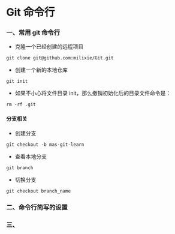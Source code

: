 # Git 命令行

### 一、常用 git 命令行

- 克隆一个已经创建的远程项目

```
git clone git@github.com:milixie/Git.git
```

- 创建一个新的本地仓库

```
git init
```

- 如果不小心将文件目录 init，那么撤销初始化后的目录文件命令是：

```
rm -rf .git
```

#### 分支相关

- 创建分支

```
git checkout -b mas-git-learn
```

- 查看本地分支

```
git branch
```

- 切换分支

```
git checkout branch_name
```







### 二、命令行简写的设置


### 三、
